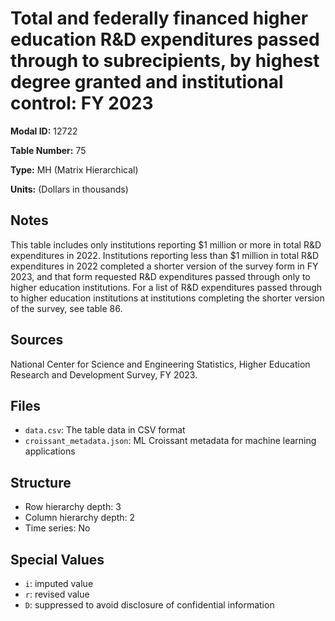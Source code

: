 # Total and federally financed higher education R&D expenditures passed through to subrecipients, by highest degree granted and institutional control: FY 2023

**Modal ID:** 12722

**Table Number:** 75

**Type:** MH (Matrix Hierarchical)

**Units:** (Dollars in thousands)

## Notes

This table includes only institutions reporting $1 million or more in total R&D expenditures in 2022. Institutions reporting less than $1 million in total R&D expenditures in 2022 completed a shorter version of the survey form in FY 2023, and that form requested R&D expenditures passed through only to higher education institutions. For a list of R&D expenditures passed through to higher education institutions at institutions completing the shorter version of the survey, see table 86.

## Sources

National Center for Science and Engineering Statistics, Higher Education Research and Development Survey, FY 2023.

## Files

- `data.csv`: The table data in CSV format
- `croissant_metadata.json`: ML Croissant metadata for machine learning applications

## Structure

- Row hierarchy depth: 3
- Column hierarchy depth: 2
- Time series: No

## Special Values

- `i`: imputed value
- `r`: revised value
- `D`: suppressed to avoid disclosure of confidential information
